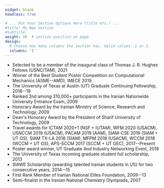 ```yaml
---
widget: blank
headless: true

# ... Put Your Section Options Here (title etc.) ...
#title: My New Section
#subtitle:
weight: 10  # section position on page
design:
  # Choose how many columns the section has. Valid values: 1 or 2.
  columns: '1'
---
```


- Selected to be a member of the inaugural class of Thomas J. R. Hughes Fellows (USNC/TAM), 2021
- Winner of the Best Student Poster Competition on Computational Mechanics (ASME--AMD), IMECE 2019
- The University of Texas at Austin (UT) Graduate Continuing Fellowship, 2018--19
- Ranked 2nd among 310,000+ participants in the Iranian Nationwide University Entrance Exam, 2009
- Honorary Award by the Iranian Ministry of Science, Research and Technology, 2009
- Dean's Honorary Award by the President of Sharif University of Technology, 2009
- Travel awards for ICTAM 2020+1 (NSF + IUTAM), WFM 2020 (USACM), USNCCM 2019 (USACM), PACAM 2019 (AAM), SIAM-CSE 2019 (SIAM + UT GS), SIAM TX-LA 2018 (SIAM), MFPM 2018 (USACM), WCCM 2018 (WCCM + UT GS), APS-SCCM 2017 (SCCM + UT GEC), 2017--Present
- Poster award winner, UT Graduate And Industry Networking Event, 2018
- The University of Texas incoming graduate student full scholarship, 2013
- SIAWE Scholarship (awarding talented Iranian students in US) for two consecutive years, 2014--15
- First Rank Member of Iranian National Elites Foundation, 2009--13
- Semi-finalist in the Iranian National Chemistry Olympiads, 2007
<!--- NSF Presenter Fellowship to ICTAM 2020+1-->
<!--- Congress grant by IUTAM for ICTAM 2020+1-->
<!--- Travel award by USACM for WFM 2020-->
<!--- Travel award by USACM for USNCCM 2019-->
<!--- Travel grant by the American Academy of Mechanics for PACAM 2019-->
<!--- Travel grant by SIAM for SIAM-CSE 2019-->
<!--- Student travel support by SIAM for SIAM TX-LA Meeting 2018-->
<!--- Travel award by USACM for MFPM 2018-->
<!--- UT Professional Development Award 2018-->
<!--- UT Graduate Engineering Council travel grant 2018-->
<!--- Travel support fellowship by WCCM for WCCM 2018-->
<!--- Student travel award by SCCM for APS-SCCM 2017-->
